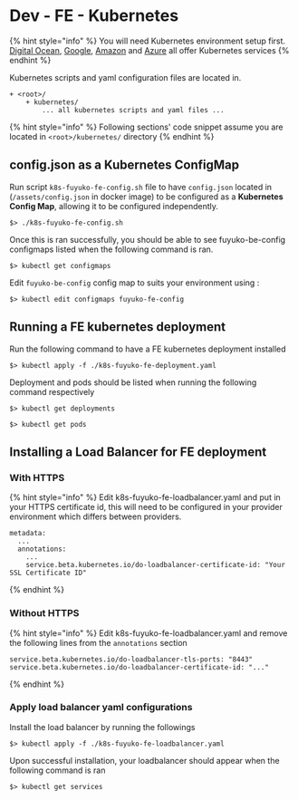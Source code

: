 # Dev - FE - Kubernetes

{% hint style="info" %}
You will need Kubernetes environment setup first. [Digital Ocean](www.digitalocean.com), [Google](http://cloud.google.com), [Amazon](http://aws.amazon.com) and [Azure](https://azure.microsoft.com/) all offer Kubernetes services
{% endhint %}

Kubernetes scripts and yaml configuration files are located in.

```text
+ <root>/
    + kubernetes/
        ... all kubernetes scripts and yaml files ...
```

{% hint style="info" %}
Following sections' code snippet assume you are located in `<root>/kubernetes/` directory
{% endhint %}

## config.json as a Kubernetes ConfigMap

Run script `k8s-fuyuko-fe-config.sh` file to have `config.json` located in \(`/assets/config.json` in docker image\) to be configured as a **Kubernetes Config Map**, allowing it to be configured independently.

```text
$> ./k8s-fuyuko-fe-config.sh 
```

Once this is ran successfully, you should be able to see fuyuko-be-config configmaps listed when the following command is ran.

```text
$> kubectl get configmaps
```

Edit `fuyuko-be-config` config map to suits your environment using :

```text
$> kubectl edit configmaps fuyuko-fe-config 
```

## Running a FE kubernetes deployment

Run the following command to have a FE kubernetes deployment installed

```text
$> kubectl apply -f ./k8s-fuyuko-fe-deployment.yaml
```

Deployment and pods should be listed when running the following command respectively

```text
$> kubectl get deployments
```

```text
$> kubectl get pods
```

## Installing a Load Balancer for FE deployment

### With HTTPS

{% hint style="info" %}
Edit k8s-fuyuko-fe-loadbalancer.yaml and put in your HTTPS certificate id, this will need to be configured in your provider environment which differs between providers.

```text
metadata:
  ...
  annotations:
    ...
    service.beta.kubernetes.io/do-loadbalancer-certificate-id: "Your SSL Certificate ID"

```
{% endhint %}

### Without HTTPS

{% hint style="info" %}
Edit k8s-fuyuko-fe-loadbalancer.yaml and remove the following lines from the `annotations` section

```text
service.beta.kubernetes.io/do-loadbalancer-tls-ports: "8443"
service.beta.kubernetes.io/do-loadbalancer-certificate-id: "..."
```
{% endhint %}

### Apply load balancer yaml configurations

Install the load balancer by running the followings

```text
$> kubectl apply -f ./k8s-fuyuko-fe-loadbalancer.yaml
```

Upon successful installation, your loadbalancer should appear when the following command is ran

```text
$> kubectl get services
```



